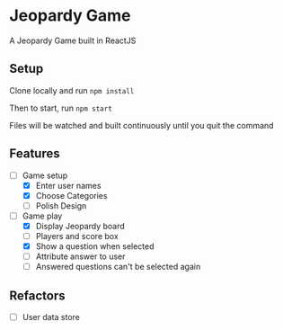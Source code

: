 # Jeopardy Game

A Jeopardy Game built in ReactJS

## Setup

Clone locally and run `npm install`

Then to start, run `npm start`

Files will be watched and built continuously until you quit the command


## Features

- [ ] Game setup
  - [x] Enter user names
  - [x] Choose Categories
  - [ ] Polish Design
- [ ] Game play
  - [x] Display Jeopardy board
  - [ ] Players and score box
  - [x] Show a question when selected
  - [ ] Attribute answer to user
  - [ ] Answered questions can't be selected again

## Refactors

- [ ] User data store
